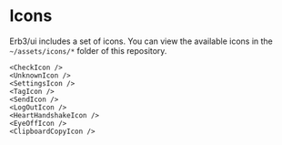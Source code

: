 # Icons

Erb3/ui includes a set of icons. You can view the available icons in the `~/assets/icons/*` folder of this repository.

<DemoContainer>
<CheckIcon />
<UnknownIcon />
<SettingsIcon />
<TagIcon />
<SendIcon />
<LogOutIcon />
<HeartHandshakeIcon />
<EyeOffIcon />
<ClipboardCopyIcon />
</DemoContainer>

```vue
<CheckIcon />
<UnknownIcon />
<SettingsIcon />
<TagIcon />
<SendIcon />
<LogOutIcon />
<HeartHandshakeIcon />
<EyeOffIcon />
<ClipboardCopyIcon />
```
